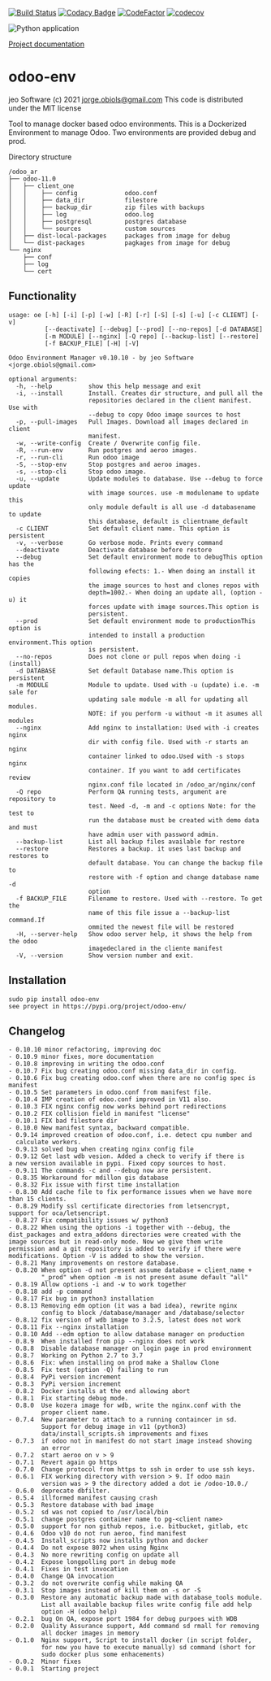 [![Build Status](https://travis-ci.com/jobiols/odoo-env.svg?branch=master)](https://travis-ci.com/jobiols/odoo-env)
[![Codacy Badge](https://api.codacy.com/project/badge/Grade/349443f891184544b58e011ae3b6b465)](https://app.codacy.com/app/jobiols/odoo-env?utm_source=github.com&utm_medium=referral&utm_content=jobiols/odoo-env&utm_campaign=Badge_Grade_Settings)
[![CodeFactor](https://www.codefactor.io/repository/github/jobiols/odoo-env/badge)](https://www.codefactor.io/repository/github/jobiols/odoo-env)
[![codecov](https://codecov.io/gh/jobiols/odoo-env/branch/master/graph/badge.svg)](https://codecov.io/gh/jobiols/odoo-env)

![Python application](https://github.com/jobiols/odoo-env/workflows/Python%20application/badge.svg)

[Project documentation](https://jobiols.github.io/odoo-env/)

odoo-env
=========
jeo Software (c) 2021 jorge.obiols@gmail.com
This code is distributed under the MIT license

Tool to manage docker based odoo environments. This is a Dockerized
Environment to manage Odoo. Two environments are provided debug and prod.

Directory structure

    /odoo_ar
    ├── odoo-11.0
    │   ├── client_one
    │   │    ├── config             odoo.conf
    │   │    ├── data_dir           filestore
    │   │    ├── backup_dir         zip files with backups
    │   │    ├── log                odoo.log
    │   │    ├── postgresql         postgres database
    │   │    └── sources            custom sources
    │   ├── dist-local-packages     packages from image for debug
    │   └── dist-packages           pagkages from image for debug
    └── nginx
        ├── conf
        ├── log
        └── cert

Functionality
-------------

    usage: oe [-h] [-i] [-p] [-w] [-R] [-r] [-S] [-s] [-u] [-c CLIENT] [-v]
              [--deactivate] [--debug] [--prod] [--no-repos] [-d DATABASE]
              [-m MODULE] [--nginx] [-Q repo] [--backup-list] [--restore]
              [-f BACKUP_FILE] [-H] [-V]

    Odoo Environment Manager v0.10.10 - by jeo Software <jorge.obiols@gmail.com>

    optional arguments:
      -h, --help          show this help message and exit
      -i, --install       Install. Creates dir structure, and pull all the
                          repositories declared in the client manifest. Use with
                          --debug to copy Odoo image sources to host
      -p, --pull-images   Pull Images. Download all images declared in client
                          manifest.
      -w, --write-config  Create / Overwrite config file.
      -R, --run-env       Run postgres and aeroo images.
      -r, --run-cli       Run odoo image
      -S, --stop-env      Stop postgres and aeroo images.
      -s, --stop-cli      Stop odoo image.
      -u, --update        Update modules to database. Use --debug to force update
                          with image sources. use -m modulename to update this
                          only module default is all use -d databasename to update
                          this database, default is clientname_default
      -c CLIENT           Set default client name. This option is persistent
      -v, --verbose       Go verbose mode. Prints every command
      --deactivate        Deactivate database before restore
      --debug             Set default environment mode to debugThis option has the
                          following efects: 1.- When doing an install it copies
                          the image sources to host and clones repos with
                          depth=1002.- When doing an update all, (option -u) it
                          forces update with image sources.This option is
                          persistent.
      --prod              Set default environment mode to productionThis option is
                          intended to install a production environment.This option
                          is persistent.
      --no-repos          Does not clone or pull repos when doing -i (install)
      -d DATABASE         Set default Database name.This option is persistent
      -m MODULE           Module to update. Used with -u (update) i.e. -m sale for
                          updating sale module -m all for updating all modules.
                          NOTE: if you perform -u without -m it asumes all modules
      --nginx             Add nginx to installation: Used with -i creates nginx
                          dir with config file. Used with -r starts an nginx
                          container linked to odoo.Used with -s stops nginx
                          container. If you want to add certificates review
                          nginx.conf file located in /odoo_ar/nginx/conf
      -Q repo             Perform QA running tests, argument are repository to
                          test. Need -d, -m and -c options Note: for the test to
                          run the database must be created with demo data and must
                          have admin user with password admin.
      --backup-list       List all backup files available for restore
      --restore           Restores a backup. it uses last backup and restores to
                          default database. You can change the backup file to
                          restore with -f option and change database name -d
                          option
      -f BACKUP_FILE      Filename to restore. Used with --restore. To get the
                          name of this file issue a --backup-list command.If
                          ommited the newest file will be restored
      -H, --server-help   Show odoo server help, it shows the help from the odoo
                          imagedeclared in the cliente manifest
      -V, --version       Show version number and exit.

Installation
------------
    sudo pip install odoo-env
    see proyect in https://pypi.org/project/odoo-env/

Changelog
---------
    - 0.10.10 minor refactoring, improving doc
    - 0.10.9 minor fixes, more documentation
    - 0.10.8 improving in writing the odoo.conf
    - 0.10.7 Fix bug creating odoo.conf missing data_dir in config.
    - 0.10.6 Fix bug creating odoo.conf when there are no config spec is manifest
    - 0.10.5 Set parameters in odoo.conf from manifest file.
    - 0.10.4 IMP creation of odoo.conf improved in V11 also.
    - 0.10.3 FIX nginx config now works behind port redirections
    - 0.10.2 FIX collision field in manifest "license"
    - 0.10.1 FIX bad filestore dir
    - 0.10.0 New manifest syntax, backward compatible.
    - 0.9.14 improved creation of odoo.conf, i.e. detect cpu number and
      calculate workers.
    - 0.9.13 solved bug when creating nginx config file
    - 0.9.12 Get last wdb vesion. Added a check to verify if there is
    a new version available in pypi. Fixed copy sources to host.
    - 0.9.11 The commands -c and --debug now are persistent.
    - 0.8.35 Workaround for mdillon gis database
    - 0.8.32 Fix issue with first time installation
    - 0.8.30 Add cache file to fix performance issues when we have more
    than 15 clients.
    - 0.8.29 Modify ssl certificate directories from letsencrypt,
    support for oca/letsencript.
    - 0.8.27 Fix compatibility issues w/ python3
    - 0.8.22 When using the options -i together with --debug, the
    dist_packages and extra_addons directories were created with the
    image sources but in read-only mode. Now we give them write
    permission and a git repository is added to verify if there were
    modifications. Option -V is added to show the version.
    - 0.8.21 Many improvements on restore database.
    - 0.8.20 When option -d not present assume database = client_name +
             "_prod" when option -m is not present asume default "all"
    - 0.8.19 Allow options -i and -w to work together
    - 0.8.18 add -p command
    - 0.8.17 Fix bug in python3 installation
    - 0.8.13 Removing edm option (it was a bad idea), rewrite nginx
             config to block /database/manager and /database/selector
    - 0.8.12 fix version of wdb image to 3.2.5, latest does not work
    - 0.8.11 Fix --nginx installation
    - 0.8.10 Add --edm option to allow database manager on production
    - 0.8.9  When installed from pip --nginx does not work
    - 0.8.8  Disable database manager on login page in prod environment
    - 0.8.7  Working on Python 2.7 to 3.7
    - 0.8.6  Fix: when installing on prod make a Shallow Clone
    - 0.8.5  Fix test (option -Q) failing to run
    - 0.8.4  PyPi version increment
    - 0.8.3  PyPi version increment
    - 0.8.2  Docker installs at the end allowing abort
    - 0.8.1  Fix starting debug mode.
    - 0.8.0  Use kozera image for wdb, write the nginx.conf with the
             proper client name.
    - 0.7.4  New parameter to attach to a running containcer in sd.
             Support for debug image in v11 (python3)
             data/install_scripts.sh improvements and fixes
    - 0.7.3  if odoo not in manifest do not start image instead showing
             an error
    - 0.7.2  start aeroo on v > 9
    - 0.7.1  Revert again go https
    - 0.7.0  Change protocol from https to ssh in order to use ssh keys.
    - 0.6.1  FIX working directory with version > 9. If odoo main
             version was > 9 the directory added a dot ie /odoo-10.0./
    - 0.6.0  deprecate dbfilter.
    - 0.5.4  illformed manifest causing crash
    - 0.5.3  Restore database with bad image
    - 0.5.2  sd was not copied to /usr/local/bin
    - 0.5.1  change postgres container name to pg-<client name>
    - 0.5.0  support for non github repos, i.e. bitbucket, gitlab, etc
    - 0.4.6  Odoo v10 do not run aeroo, find manifest
    - 0.4.5  Install_scripts now installs python and docker
    - 0.4.4  Do not expose 8072 when using Nginx
    - 0.4.3  No more rewriting config on update all
    - 0.4.2  Expose longpolling port in debug mode
    - 0.4.1  Fixes in test invocation
    - 0.4.0  Change QA invocation
    - 0.3.2  do not overwrite config while making QA
    - 0.3.1  Stop images instead of kill them on -s or -S
    - 0.3.0  Restore any automatic backup made with database_tools module.
             List all available backup files write config file add help
             option -H (odoo help)
    - 0.2.1  bug On QA, expose port 1984 for debug purpoes with WDB
    - 0.2.0  Quality Assurance support, Add command sd rmall for removing
             all docker images in memory
    - 0.1.0  Nginx support, Script to install docker (in script folder,
             for now you have to execute manually) sd command (short for
             sudo docker plus some enhacements)
    - 0.0.2  Minor fixes
    - 0.0.1  Starting project
